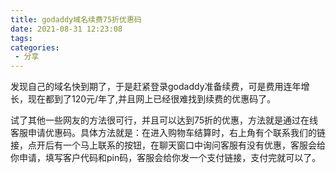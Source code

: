 ```yaml
---
title: godaddy域名续费75折优惠码
date: 2021-08-31 12:23:08
tags:
categories:
 - 分享
---
```


发现自己的域名快到期了，于是赶紧登录godaddy准备续费，可是费用连年增长，现在都到了120元/年了,并且网上已经很难找到续费的优惠码了。

试了其他一些网友的方法很可行，并且可以达到75折的优惠，方法就是通过在线客服申请优惠码。具体方法就是：在进入购物车结算时，右上角有个联系我们的链接，点开后有一个马上联系的按钮，在聊天窗口中询问客服有没有优惠，客服会给你申请，填写客户代码和pin码，客服会给你发一个支付链接，支付完就可以了。
